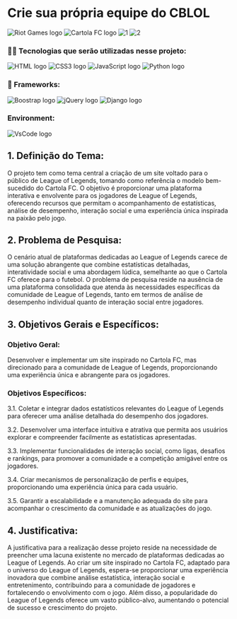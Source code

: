 # Crie sua própria equipe do CBLOL

![Riot Games logo](https://img.shields.io/badge/Riot_Games-D32936?style=for-the-badge&logo=riot-games&logoColor=white)
![Cartola FC logo](file:///C:/Users/mateu/Downloads/1.png)
![1](https://github.com/wellingtonmateusy/ProjetoFinalPy/assets/128413824/1eba11f8-d88e-42cc-b951-409c970b2925)
![2](https://github.com/wellingtonmateusy/ProjetoFinalPy/assets/128413824/1c0682af-202a-47d1-bffa-034300591a14)


### 👨‍💻 Tecnologias que serão utilizadas nesse projeto:

![HTML logo](https://img.shields.io/badge/HTML5-E34F26?style=for-the-badge&logo=html5&logoColor=white)
![CSS3 logo](https://img.shields.io/badge/CSS3-1572B6?style=for-the-badge&logo=css3&logoColor=white)
![JavaScript logo](https://img.shields.io/badge/JavaScript-323330?style=for-the-badge&logo=javascript&logoColor=F7DF1E)
![Python logo](https://img.shields.io/badge/Python-FFD43B?style=for-the-badge&logo=python&logoColor=blue)

### 🚀 Frameworks:

![Boostrap logo](https://img.shields.io/badge/Bootstrap-563D7C?style=for-the-badge&logo=bootstrap&logoColor=white)
![jQuery logo](https://img.shields.io/badge/jQuery-0769AD?style=for-the-badge&logo=jquery&logoColor=white)
![Django logo](https://img.shields.io/badge/Django-092E20?style=for-the-badge&logo=django&logoColor=green)

### Environment:
![VsCode logo](https://img.shields.io/badge/Visual_Studio_Code-0078D4?style=for-the-badge&logo=visual%20studio%20code&logoColor=white)

## 1. Definição do Tema:
O projeto tem como tema central a criação de um site voltado para o público de League of Legends, tomando como referência o modelo bem-sucedido do Cartola FC. O objetivo é proporcionar uma plataforma interativa e envolvente para os jogadores de League of Legends, oferecendo recursos que permitam o acompanhamento de estatísticas, análise de desempenho, interação social e uma experiência única inspirada na paixão pelo jogo.

## 2. Problema de Pesquisa:
O cenário atual de plataformas dedicadas ao League of Legends carece de uma solução abrangente que combine estatísticas detalhadas, interatividade social e uma abordagem lúdica, semelhante ao que o Cartola FC oferece para o futebol. O problema de pesquisa reside na ausência de uma plataforma consolidada que atenda às necessidades específicas da comunidade de League of Legends, tanto em termos de análise de desempenho individual quanto de interação social entre jogadores.

## 3. Objetivos Gerais e Específicos:

### Objetivo Geral:
Desenvolver e implementar um site inspirado no Cartola FC, mas direcionado para a comunidade de League of Legends, proporcionando uma experiência única e abrangente para os jogadores.

### Objetivos Específicos:

3.1. Coletar e integrar dados estatísticos relevantes do League of Legends para oferecer uma análise detalhada do desempenho dos jogadores.

3.2. Desenvolver uma interface intuitiva e atrativa que permita aos usuários explorar e compreender facilmente as estatísticas apresentadas.

3.3. Implementar funcionalidades de interação social, como ligas, desafios e rankings, para promover a comunidade e a competição amigável entre os jogadores.

3.4. Criar mecanismos de personalização de perfis e equipes, proporcionando uma experiência única para cada usuário.

3.5. Garantir a escalabilidade e a manutenção adequada do site para acompanhar o crescimento da comunidade e as atualizações do jogo.

## 4. Justificativa:
A justificativa para a realização desse projeto reside na necessidade de preencher uma lacuna existente no mercado de plataformas dedicadas ao League of Legends. Ao criar um site inspirado no Cartola FC, adaptado para o universo do League of Legends, espera-se proporcionar uma experiência inovadora que combine análise estatística, interação social e entretenimento, contribuindo para a comunidade de jogadores e fortalecendo o envolvimento com o jogo. Além disso, a popularidade do League of Legends oferece um vasto público-alvo, aumentando o potencial de sucesso e crescimento do projeto.
